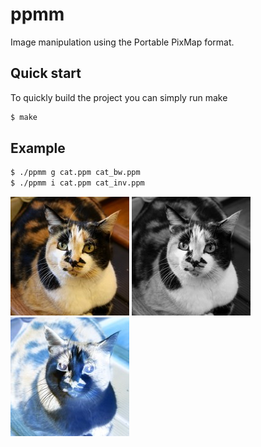 # ppmm

Image manipulation using the Portable PixMap format.

## Quick start

To quickly build the project you can simply run make

```bash
$ make
```

## Example

```bash
$ ./ppmm g cat.ppm cat_bw.ppm
$ ./ppmm i cat.ppm cat_inv.ppm
```

![cat](assets/cat.jpg)
![cat grayscale](assets/cat_bw.jpg)
![cat inverted](assets/cat_inv.jpg)
